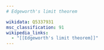 ```yaml
---
# Edgeworth's limit theorem

wikidata: Q5337931
msc_classification: 91
wikipedia_links:
  - "[[Edgeworth's limit theorem]]"
---
```

